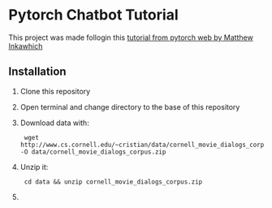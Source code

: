 # Pytorch Chatbot Tutorial

This project was made follogin this [tutorial from pytorch web by Matthew Inkawhich](https://pytorch.org/tutorials/beginner/chatbot_tutorial.html)

## Installation

1. Clone this repository
2. Open terminal and change directory to the base of this repository
3. Download data with:

		wget http://www.cs.cornell.edu/~cristian/data/cornell_movie_dialogs_corpus.zip -O data/cornell_movie_dialogs_corpus.zip
4. Unzip it:

		cd data && unzip cornell_movie_dialogs_corpus.zip
5. 
